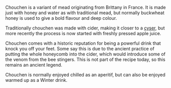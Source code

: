Chouchen is a variant of mead originating from Brittany in France. It is made
just with honey and water as with traditional mead, but normally buckwheat
honey is used to give a bold flavour and deep colour.

Traditionally chouchen was made with cider, making it closer to a
[cyser](/cyser/), but more recently the process is now started with freshly
pressed apple juice.

Chouchen comes with a historic reputation for being a powerful drink that
knock you off your feet. Some say this is due to the ancient practice of
putting the whole honeycomb into the cider, which would introduce some of
the venom from the bee stingers. This is not part of the recipe today, so this
remains an ancient legend.

Chouchen is normally enjoyed chilled as an aperitif, but can also be enjoyed
warmed up as a Winter drink.